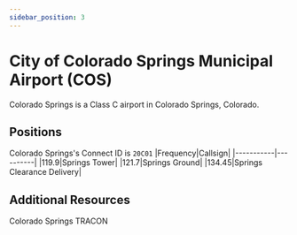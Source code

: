 ```yaml
---
sidebar_position: 3
---
```


# City of Colorado Springs Municipal Airport (COS)
Colorado Springs is a Class C airport in Colorado Springs, Colorado.

## Positions
Colorado Springs's Connect ID is ```20C01```
|Frequency|Callsign|
|-----------|----------|
|119.9|Springs Tower|
|121.7|Springs Ground|
|134.45|Springs Clearance Delivery|

## Additional Resources
Colorado Springs TRACON